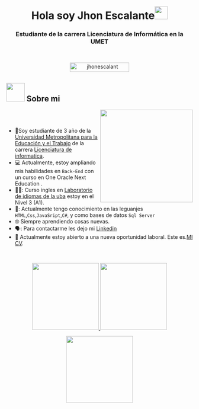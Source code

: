 
<h1 align="center"><b>Hola soy Jhon Escalante</b><img src="https://media.giphy.com/media/hvRJCLFzcasrR4ia7z/giphy.gif" width="35"></h1>
<h3 align="center">Estudiante de la carrera Licenciatura de Informática en la UMET</h3>

<br>

<p align="center"> 
	<img src="https://komarev.com/ghpvc/?username=jhonescalant&label=Profile%20views&color=0047AB&style=plastic?" alt="jhonescalant" height=25px, width=160px/> 
</p>

	
## <picture><img src = "https://github.com/7oSkaaa/7oSkaaa/blob/main/Images/about_me.gif?raw=true" width = 50px></picture> Sobre mi

<picture> <img align="right" src="https://github.com/7oSkaaa/7oSkaaa/blob/main/Images/Right_Side.gif?raw=true" width = 250px></picture>

<br><br>
- :school:Soy estudiante de 3 año de la [Universidad Metropolitana para la Educación y el Trabajo](https://umet.edu.ar) de la carrera [Licenciatura de informatica](https://umet.edu.ar/course/informatica/).
- :computer: Actualmente, estoy ampliando mis habilidades en `Back-End` con un curso en One Oracle Next Education .
- 🧑‍🎓: Curso ingles en [Laboratorio de idiomas de la uba](https://www.idiomas.filo.uba.ar/) estoy en el Nivel 3 (A1).
- 🤖: Actualmente tengo conocimiento en las leguanjes `HTML`,`Css`,`JavaSript`,`C#`, y como bases de datos `Sql Server`
- :nerd_face: Siempre aprendiendo cosas nuevas.
- 🗣️: Para contactarme les dejo mi [Linkedin ](https://www.linkedin.com/in/jhon-escalante-733320248/)
- :thinking: Actualmente estoy abierto a una nueva oportunidad laboral. Este es.[MI CV](https://drive.google.com/file/d/1yM1qJLcJhoTwc7LbA4hcbnUzbFf8-mV2/view?usp=sharing).
<br>

<p align="center">
  <a href="https://github.com/jhonescalant">
    <img height="180em" src="https://github-readme-stats-eight-theta.vercel.app/api?username=jhonescalant&show_icons=true&theme=algolia&include_all_commits=true&count_private=true"/>
  </a>
  <a href="https://github.com/jhonescalant">
    <img height="180em" src="https://github-readme-stats-eight-theta.vercel.app/api/top-langs/?username=jhonescalant&layout=compact&langs_count=8&theme=algolia"/>
  </a>
</p>

<p align="center">
  <img height="180em" src="https://github-readme-streak-stats.herokuapp.com/?user=jhonescalant&theme=dark&hide_border=true"/>
</p>

